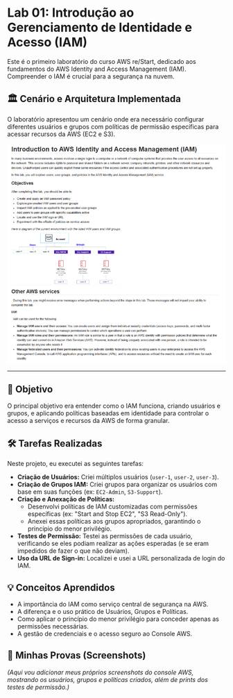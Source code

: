 # Lab 01: Introdução ao Gerenciamento de Identidade e Acesso (IAM)

Este é o primeiro laboratório do curso AWS re/Start, dedicado aos fundamentos do AWS Identity and Access Management (IAM). Compreender o IAM é crucial para a segurança na nuvem.

## 🏛️ Cenário e Arquitetura Implementada

O laboratório apresentou um cenário onde era necessário configurar diferentes usuários e grupos com políticas de permissão específicas para acessar recursos da AWS (EC2 e S3).

![Diagrama de Usuários e Grupos IAM](./diagrama-iam.png)

---

## 🎯 Objetivo
O principal objetivo era entender como o IAM funciona, criando usuários e grupos, e aplicando políticas baseadas em identidade para controlar o acesso a serviços e recursos da AWS de forma granular.

## 🛠️ Tarefas Realizadas

Neste projeto, eu executei as seguintes tarefas:

* **Criação de Usuários:** Criei múltiplos usuários (`user-1`, `user-2`, `user-3`).
* **Criação de Grupos IAM:** Criei grupos para organizar os usuários com base em suas funções (ex: `EC2-Admin`, `S3-Support`).
* **Criação e Anexação de Políticas:**
    * Desenvolvi políticas de IAM customizadas com permissões específicas (ex: "Start and Stop EC2", "S3 Read-Only").
    * Anexei essas políticas aos grupos apropriados, garantindo o princípio do menor privilégio.
* **Testes de Permissão:** Testei as permissões de cada usuário, verificando se eles podiam realizar as ações esperadas (e se eram impedidos de fazer o que não deviam).
* **Uso da URL de Sign-in:** Localizei e usei a URL personalizada de login do IAM.

## 💡 Conceitos Aprendidos
-   A importância do IAM como serviço central de segurança na AWS.
-   A diferença e o uso prático de Usuários, Grupos e Políticas.
-   Como aplicar o princípio do menor privilégio para conceder apenas as permissões necessárias.
-   A gestão de credenciais e o acesso seguro ao Console AWS.

## 📸 Minhas Provas (Screenshots)

*(Aqui vou adicionar meus próprios screenshots do console AWS, mostrando os usuários, grupos e políticas criados, além de prints dos testes de permissão.)*
